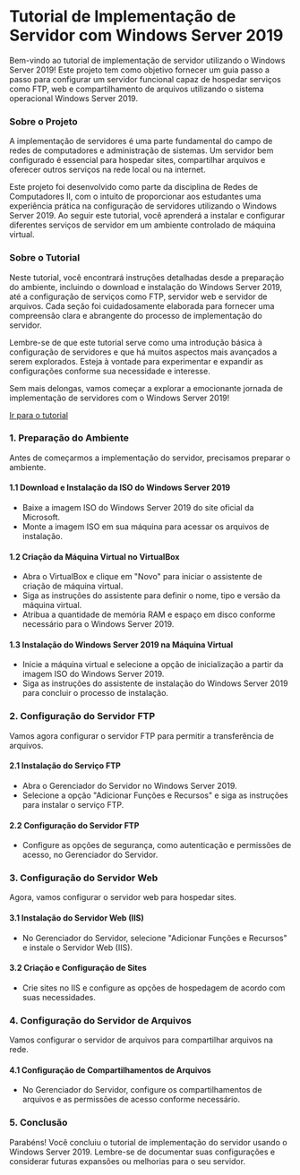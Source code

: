 # Tutorial de Implementação de Servidor com Windows Server 2019

Bem-vindo ao tutorial de implementação de servidor utilizando o Windows Server 2019! Este projeto tem como objetivo fornecer um guia passo a passo para configurar um servidor funcional capaz de hospedar serviços como FTP, web e compartilhamento de arquivos utilizando o sistema operacional Windows Server 2019.

### Sobre o Projeto

A implementação de servidores é uma parte fundamental do campo de redes de computadores e administração de sistemas. Um servidor bem configurado é essencial para hospedar sites, compartilhar arquivos e oferecer outros serviços na rede local ou na internet.

Este projeto foi desenvolvido como parte da disciplina de Redes de Computadores II, com o intuito de proporcionar aos estudantes uma experiência prática na configuração de servidores utilizando o Windows Server 2019. Ao seguir este tutorial, você aprenderá a instalar e configurar diferentes serviços de servidor em um ambiente controlado de máquina virtual.

### Sobre o Tutorial

Neste tutorial, você encontrará instruções detalhadas desde a preparação do ambiente, incluindo o download e instalação do Windows Server 2019, até a configuração de serviços como FTP, servidor web e servidor de arquivos. Cada seção foi cuidadosamente elaborada para fornecer uma compreensão clara e abrangente do processo de implementação do servidor.

Lembre-se de que este tutorial serve como uma introdução básica à configuração de servidores e que há muitos aspectos mais avançados a serem explorados. Esteja à vontade para experimentar e expandir as configurações conforme sua necessidade e interesse.

Sem mais delongas, vamos começar a explorar a emocionante jornada de implementação de servidores com o Windows Server 2019!

[Ir para o tutorial](https://github.com/adrianmouzinho/windows-server-tutorial/wiki/Prepara%C3%A7%C3%A3o-do-Ambiente)

### 1. Preparação do Ambiente

Antes de começarmos a implementação do servidor, precisamos preparar o ambiente.

#### 1.1 Download e Instalação da ISO do Windows Server 2019
- Baixe a imagem ISO do Windows Server 2019 do site oficial da Microsoft.
- Monte a imagem ISO em sua máquina para acessar os arquivos de instalação.

#### 1.2 Criação da Máquina Virtual no VirtualBox
- Abra o VirtualBox e clique em "Novo" para iniciar o assistente de criação de máquina virtual.
- Siga as instruções do assistente para definir o nome, tipo e versão da máquina virtual.
- Atribua a quantidade de memória RAM e espaço em disco conforme necessário para o Windows Server 2019.

#### 1.3 Instalação do Windows Server 2019 na Máquina Virtual
- Inicie a máquina virtual e selecione a opção de inicialização a partir da imagem ISO do Windows Server 2019.
- Siga as instruções do assistente de instalação do Windows Server 2019 para concluir o processo de instalação.

### 2. Configuração do Servidor FTP

Vamos agora configurar o servidor FTP para permitir a transferência de arquivos.

#### 2.1 Instalação do Serviço FTP
- Abra o Gerenciador do Servidor no Windows Server 2019.
- Selecione a opção "Adicionar Funções e Recursos" e siga as instruções para instalar o serviço FTP.

#### 2.2 Configuração do Servidor FTP
- Configure as opções de segurança, como autenticação e permissões de acesso, no Gerenciador do Servidor.

### 3. Configuração do Servidor Web

Agora, vamos configurar o servidor web para hospedar sites.

#### 3.1 Instalação do Servidor Web (IIS)
- No Gerenciador do Servidor, selecione "Adicionar Funções e Recursos" e instale o Servidor Web (IIS).

#### 3.2 Criação e Configuração de Sites
- Crie sites no IIS e configure as opções de hospedagem de acordo com suas necessidades.

### 4. Configuração do Servidor de Arquivos

Vamos configurar o servidor de arquivos para compartilhar arquivos na rede.

#### 4.1 Configuração de Compartilhamentos de Arquivos
- No Gerenciador do Servidor, configure os compartilhamentos de arquivos e as permissões de acesso conforme necessário.

### 5. Conclusão

Parabéns! Você concluiu o tutorial de implementação do servidor usando o Windows Server 2019. Lembre-se de documentar suas configurações e considerar futuras expansões ou melhorias para o seu servidor.
